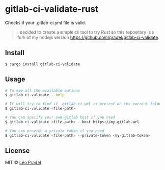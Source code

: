 # gitlab-ci-validate-rust

Checks if your .gitlab-ci.yml file is valid.

> I decided to create a simple cli tool to try Rust so this repository is a fork of my nodejs version https://github.com/pradel/gitlab-ci-validate.

## Install

```
$ cargo install gitlab-ci-validate
```

## Usage

```sh
# To see all the available options
$ gitlab-ci-validate --help

# It will try to find if .gitlab-ci.yml is present on the current folder if no file path is provided
$ gitlab-ci-validate <file-path>

# You can specify your own gitlab host if you need
$ gitlab-ci-validate <file-path> --host https://my-gitlab-url

# You can provide a private token if you need
$ gitlab-ci-validate <file-path> --private-token <my-gitlab-token>
```

## License

MIT © [Léo Pradel](https://www.leopradel.com/)
